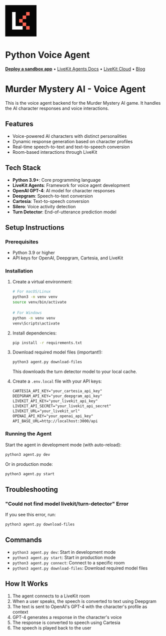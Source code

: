 <a href="https://livekit.io/">
  <img src="./.github/assets/livekit-mark.png" alt="LiveKit logo" width="100" height="100">
</a>

# Python Voice Agent

<p>
  <a href="https://cloud.livekit.io/projects/p_/sandbox"><strong>Deploy a sandbox app</strong></a>
  •
  <a href="https://docs.livekit.io/agents/overview/">LiveKit Agents Docs</a>
  •
  <a href="https://livekit.io/cloud">LiveKit Cloud</a>
  •
  <a href="https://blog.livekit.io/">Blog</a>
</p>

# Murder Mystery AI - Voice Agent

This is the voice agent backend for the Murder Mystery AI game. It handles the AI character responses and voice interactions.

## Features

- Voice-powered AI characters with distinct personalities
- Dynamic response generation based on character profiles
- Real-time speech-to-text and text-to-speech conversion
- Room-based interactions through LiveKit

## Tech Stack

- **Python 3.9+**: Core programming language
- **LiveKit Agents**: Framework for voice agent development
- **OpenAI GPT-4**: AI model for character responses
- **Deepgram**: Speech-to-text conversion
- **Cartesia**: Text-to-speech conversion
- **Silero**: Voice activity detection
- **Turn Detector**: End-of-utterance prediction model

## Setup Instructions

### Prerequisites

- Python 3.9 or higher
- API keys for OpenAI, Deepgram, Cartesia, and LiveKit

### Installation

1. Create a virtual environment:

   ```bash
   # For macOS/Linux
   python3 -m venv venv
   source venv/bin/activate

   # For Windows
   python -m venv venv
   venv\Scripts\activate
   ```

2. Install dependencies:

   ```bash
   pip install -r requirements.txt
   ```

3. Download required model files (important!):

   ```bash
   python3 agent.py download-files
   ```

   This downloads the turn detector model to your local cache.

4. Create a `.env.local` file with your API keys:
   ```
   CARTESIA_API_KEY="your_cartesia_api_key"
   DEEPGRAM_API_KEY="your_deepgram_api_key"
   LIVEKIT_API_KEY="your_livekit_api_key"
   LIVEKIT_API_SECRET="your_livekit_api_secret"
   LIVEKIT_URL="your_livekit_url"
   OPENAI_API_KEY="your_openai_api_key"
   API_BASE_URL=http://localhost:3000/api
   ```

### Running the Agent

Start the agent in development mode (with auto-reload):

```bash
python3 agent.py dev
```

Or in production mode:

```bash
python3 agent.py start
```

## Troubleshooting

### "Could not find model livekit/turn-detector" Error

If you see this error, run:

```bash
python3 agent.py download-files
```

## Commands

- `python3 agent.py dev`: Start in development mode
- `python3 agent.py start`: Start in production mode
- `python3 agent.py connect`: Connect to a specific room
- `python3 agent.py download-files`: Download required model files

## How It Works

1. The agent connects to a LiveKit room
2. When a user speaks, the speech is converted to text using Deepgram
3. The text is sent to OpenAI's GPT-4 with the character's profile as context
4. GPT-4 generates a response in the character's voice
5. The response is converted to speech using Cartesia
6. The speech is played back to the user


